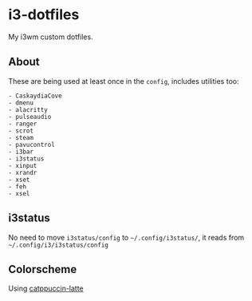 # i3-dotfiles
My i3wm custom dotfiles.

## About
These are being used at least once in the `config`, includes utilities too:
```
- CaskaydiaCove
- dmenu
- alacritty
- pulseaudio
- ranger
- scrot
- steam
- pavucontrol
- i3bar
- i3status
- xinput
- xrandr
- xset
- feh
- xsel
```

## i3status
No need to move `i3status/config` to `~/.config/i3status/`, it reads from `~/.config/i3/i3status/config`


## Colorscheme
Using [catppuccin-latte](https://github.com/catppuccin/i3)
